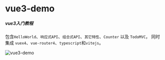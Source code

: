 # vue3-demo

##### vue3入门教程

包含`HelloWorld`、`响应式API`、`组合式API`、`其它特性`、`Counter` 以及 `TodoMVC`，
同时集成 `vuex4`、`vue-router4`、`typescript`和`vitejs`。

![vue3-demo](https://user-images.githubusercontent.com/1866848/100843817-e58ed480-34b5-11eb-9956-faac8a1d43c8.png)
